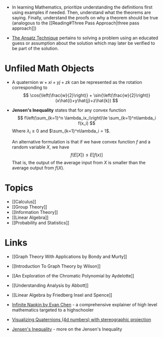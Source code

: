 * In learning Mathematics, prioritize understanding the definitions first using examples if needed. Then, understand what the theorems are saying. Finally, understand the proofs on why a theorem should be true (analogous to the [[Reading#Three Pass Approach|three pass approach]])

* [The Ansatz Technique](https://en.wikipedia.org/wiki/Ansatz) pertains to solving a problem using an educated guess or assumption  about the solution which may later be verified to be part of the solution.
# Unfiled Math Objects
* A quaternion $w+xi+yj+zk$ can be represented as the rotation corresponding to 
  $$
  \cos{\left(\frac{w}{2}\right)} + \sin{\left(\frac{w}{2}\right)}(x\hat{i}+y\hat{j}+z\hat{k})
  $$

* **Jensen's Inequality** states that for any convex function 
  $$
  f\left(\sum_{k=1}^n \lambda_ix_i\right)\le
  \sum_{k=1}^n\lambda_i f(x_i)
  $$
  Where $\lambda_i\ge 0$ and $\sum_{k=1}^n\lambda_i = 1$.
  
  An alternative formulation is that if we have convex function $f$ and a random variable $X$, we have 
  $$
  f(E[X])\le E[f(x)]
  $$
  That is, the output of the average input from $X$ is smaller than the average output from $f(X)$.
# Topics
* [[Calculus]]
* [[Group Theory]]
* [[Information Theory]]
* [[Linear Algebra]]
* [[Probability and Statistics]]
# Links
* [[Graph Theory With Applications by Bondy and Murty]]
* [[Introduction To Graph Theory by Wilson]]
* [[An Exploration of the Chromatic Polynomial by Aydelotte]]

* [[Understanding Analysis by Abbott]]
* [[Linear Algebra by Friedberg Insel and Spence]]

* [Infinite Napkin by Evan Chen](https://venhance.github.io/napkin/Napkin.pdf) - a comprehensive explainer of high level mathematics targeted to a highschooler
* [Visualizing Quaternions (4d numbers) with stereographic projection](https://www.youtube.com/watch?v=d4EgbgTm0Bg)
* [Jensen's Inequality](https://www.youtube.com/watch?v=u0_X2hX6DWE) - more on the Jensen's Inequality

